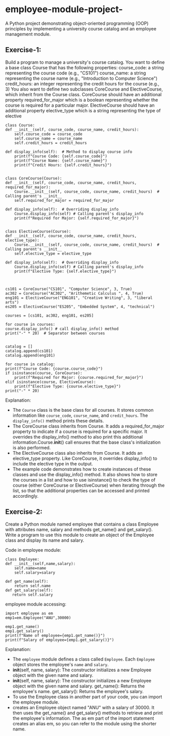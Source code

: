 # employee-module-project-
A Python project demonstrating object-oriented programming (OOP) principles by implementing a university course catalog and an employee management module.

## Exercise-1:

Build a program to manage a university's course catalog. You want to define a base class Course that has the following properties: course_code: a string representing the course code (e.g., "CS101") course_name: a string representing the course name (e.g., "Introduction to Computer Science") credit_hours: an integer representing the credit hours for the course (e.g., 3) You also want to define two subclasses CoreCourse and ElectiveCourse, which inherit from the Course class. CoreCourse should have an additional property required_for_major which is a boolean representing whether the course is required for a particular major. ElectiveCourse should have an additional property elective_type which is a string representing the type of elective

    class Course:
    def __init__(self, course_code, course_name, credit_hours):
        self.course_code = course_code
        self.course_name = course_name
        self.credit_hours = credit_hours

    def display_info(self):  # Method to display course info
        print(f"Course Code: {self.course_code}")
        print(f"Course Name: {self.course_name}")
        print(f"Credit Hours: {self.credit_hours}")


    class CoreCourse(Course):
    def __init__(self, course_code, course_name, credit_hours, required_for_major):
        Course.__init__(self, course_code, course_name, credit_hours)  # Calling parent's __init__
        self.required_for_major = required_for_major

    def display_info(self):  # Overriding display_info
        Course.display_info(self) # Calling parent's display_info
        print(f"Required for Major: {self.required_for_major}")


    class ElectiveCourse(Course):
    def __init__(self, course_code, course_name, credit_hours, elective_type):
        Course.__init__(self, course_code, course_name, credit_hours)  # Calling parent's __init__
        self.elective_type = elective_type

    def display_info(self):  # Overriding display_info
        Course.display_info(self) # Calling parent's display_info
        print(f"Elective Type: {self.elective_type}")


 
    cs101 = CoreCourse("CS101", "Computer Science", 3, True)
    ac302 = CoreCourse("AC302", "Arithemetic Calculus ", 4, True)
    eng101 = ElectiveCourse("ENG101", "Creative Writing", 3, "liberal arts")
    es205 = ElectiveCourse("ES205", "Embedded System", 4, "technical")

    courses = [cs101, ac302, eng101, es205]

    for course in courses:
    course.display_info() # call display_info() method
    print("-" * 20)  # Separator between courses


    catalog = []
    catalog.append(cs101)
    catalog.append(eng101)
 
    for course in catalog:
    print(f"Course Code: {course.course_code}")
    if isinstance(course, CoreCourse):
        print(f"Required for Major: {course.required_for_major}")
    elif isinstance(course, ElectiveCourse):
        print(f"Elective Type: {course.elective_type}")
    print("-" * 20)

 Explanation:

  * The `Course` class is the base class for all courses.  It stores common information like `course_code`, `course_name`, and `credit_hours`.  The `display_info()` method prints these details.
  * The CoreCourse class inherits from Course. It adds a required_for_major property to indicate if a course is required for a specific major.  It overrides the display_info() method to also print this
    additional information.Course.__init__() call ensures that the base class's initialization is also performed.
  * The ElectiveCourse class also inherits from Course. It adds an elective_type property.  Like CoreCourse, it overrides display_info() to include the elective type in the output.
  * The example code demonstrates how to create instances of these classes and use the display_info() method.  It also shows how to store the courses in a list and how to use isinstance() to check the 
    type of course (either CoreCourse or ElectiveCourse) when iterating through the list, so that the additional properties can be accessed and printed accordingly.


## Exercise-2:

Create a Python module named employee that contains a class Employee with attributes name, salary and methods get_name() and get_salary(). Write a program to use this module to create an object of the Employee class and display its name and salary.

Code in employee module:

    class Employee:
    def __init__(self,name,salary):
        self.name=name
        self.salary=salary

    def get_name(self):
        return self.name
    def get_salary(self):
       return self.salary

employee module accessing:

    import employee as em
    emp1=em.Employee("ANU",30000)

    emp1.get_name()
    emp1.get_salary()
    print(f"Name of employee={emp1.get_name()}")
    print(f"Salary of employee={emp1.get_salary()}")


Explanation:

 * The `employee` module defines a class called `Employee`.  Each `Employee` object stores the employee's `name` and `salary`.
 * __init__(self, name, salary): The constructor initializes a new Employee object with the given name and salary.
 * __init__(self, name, salary): The constructor initializes a new Employee object with the given name and salary.
   get_name(): Returns the employee's name.
   get_salary(): Returns the employee's salary.
 * To use the Employee class in another part of your code, you can import the employee module.
 * creates an Employee object named "ANU" with a salary of 30000.  It then uses the get_name() and get_salary() methods to retrieve and print the employee's information.  The as em part of the import 
   statement creates an alias em, so you can refer to the module using the shorter name.




  
   

